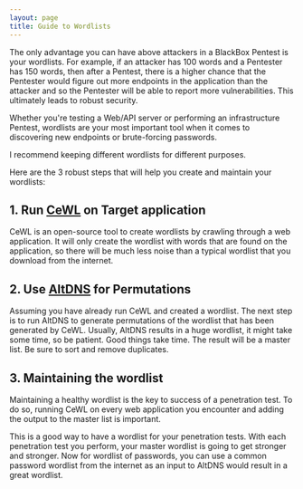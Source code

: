 ```yaml
---
layout: page
title: Guide to Wordlists
---
```


The only advantage you can have above attackers in a BlackBox Pentest is your wordlists. For example, if an attacker has 100 words and a Pentester has 150 words, then after a Pentest, there is a higher chance that the Pentester would figure out more endpoints in the application than the attacker and so the Pentester will be able to report more vulnerabilities. This ultimately leads to robust security.

Whether you're testing a Web/API server or performing an infrastructure Pentest, wordlists are your most important tool when it comes to discovering new endpoints or brute-forcing passwords.

I recommend keeping different wordlists for different purposes.

Here are the 3 robust steps that will help you create and maintain your wordlists:

## 1. Run [CeWL](https://github.com/digininja/CeWL.git) on Target application
CeWL is an open-source tool to create wordlists by crawling through a web application. It will only create the wordlist with words that are found on the application, so there will be much less noise than a typical wordlist that you download from the internet.

## 2. Use [AltDNS](https://github.com/infosec-au/altdns.git) for Permutations
Assuming you have already run CeWL and created a wordlist. The next step is to run AltDNS to generate permutations of the wordlist that has been generated by CeWL. Usually, AltDNS results in a huge wordlist, it might take some time, so be patient. Good things take time. The result will be a master list. Be sure to sort and remove duplicates.

## 3. Maintaining the wordlist
Maintaining a healthy wordlist is the key to success of a penetration test. To do so, running CeWL on every web application you encounter and adding the output to the master list is important.


This is a good way to have a wordlist for your penetration tests. With each penetration test you perform, your master wordlist is going to get stronger and stronger. Now for wordlist of passwords, you can use a common password wordlist from the internet as an input to AltDNS would result in a great wordlist.
